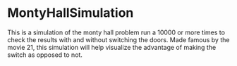 # MontyHallSimulation
This is a simulation of the monty hall problem run a 10000 or more times to check the results with and without switching the doors.
Made famous by the movie 21, this simulation will help visualize the advantage of making the switch as opposed to not.
